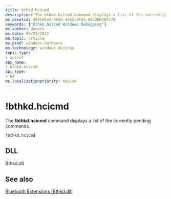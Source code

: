 ```yaml
---
title: bthkd.hcicmd
description: The bthkd.hcicmd command displays a list of the currently pending commands.
ms.assetid: 40958642-0EAE-40A2-BFA1-60C2EB4BFC7B
keywords: ["bthkd.hcicmd Windows Debugging"]
ms.author: domars
ms.date: 05/23/2017
ms.topic: article
ms.prod: windows-hardware
ms.technology: windows-devices
topic_type:
- apiref
api_name:
- bthkd.hcicmd
api_type:
- NA
ms.localizationpriority: medium
---
```


# !bthkd.hcicmd


The **!bthkd.hcicmd** command displays a list of the currently pending commands.

```
!bthkd.hcicmd
```

## <span id="DLL"></span><span id="dll"></span>DLL


Bthkd.dll

## <span id="see_also"></span>See also


[Bluetooth Extensions (Bthkd.dll)](bluetooh-extensions--bthkd-dll-.md)

 

 






